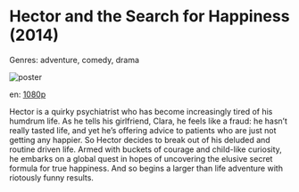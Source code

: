 # Hector and the Search for Happiness (2014)

Genres: adventure, comedy, drama

![poster](http://image.tmdb.org/t/p/w500/8EXGHKbT8EQRStYEYlNZUdCP414.jpg)

en:
  [1080p](magnet:?xt=urn:btih:4C1ACE5DD25352027C4C29AE7C9F388D6CE0DDC4&tr=udp://glotorrents.pw:6969/announce&tr=udp://tracker.opentrackr.org:1337/announce&tr=udp://torrent.gresille.org:80/announce&tr=udp://tracker.openbittorrent.com:80&tr=udp://tracker.coppersurfer.tk:6969&tr=udp://tracker.leechers-paradise.org:6969&tr=udp://p4p.arenabg.ch:1337&tr=udp://tracker.internetwarriors.net:1337)
  


Hector is a quirky psychiatrist who has become increasingly tired of his humdrum life. As he tells his girlfriend, Clara, he feels like a fraud: he hasn’t really tasted life, and yet he’s offering advice to patients who are just not getting any happier. So Hector decides to break out of his deluded and routine driven life. Armed with buckets of courage and child-like curiosity, he embarks on a global quest in hopes of uncovering the elusive secret formula for true happiness. And so begins a larger than life adventure with riotously funny results.